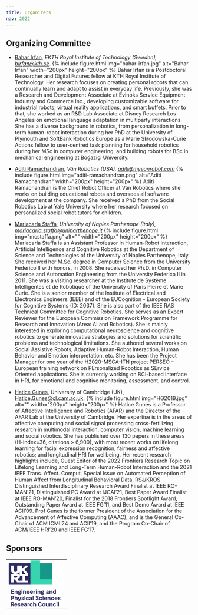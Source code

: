 ```yaml
---
title: Organizers
nav: 2022
---
```


## Organizing Committee

<div class="id-pics" markdown="1">

- [Bahar Irfan](https://www.baharirfan.com/), *EKTH Royal Institute of Technology (Sweden), birfan@kth.se*. 
{% include figure.html img="bahar-irfan.jpg" alt="Bahar Irfan" width="200px" height="200px" %}
Bahar Irfan is a Postdoctoral Researcher and Digital Futures fellow at KTH Royal Institute of Technology. Her research focuses on creating personal robots that can continually learn and adapt to assist in everyday life. Previously, she was a Research and Development Associate at Evinoks Service Equipment Industry and Commerce Inc., developing customizable software for industrial robots, virtual reality applications, and smart buffets. Prior to that, she worked as an R&D Lab Associate at Disney Research Los Angeles on emotional language adaptation in multiparty interactions.
She has a diverse background in robotics, from personalization in long-term human-robot interaction during her PhD at the University of Plymouth and SoftBank Robotics Europe as a Marie Skłodowska-Curie Actions fellow to user-centred task planning for household robotics during her MSc in computer engineering, and building robots for BSc in mechanical engineering at Boğaziçi University.

- [Aditi Ramachandran](http://www.aditiramachandran.com/), *Vän Robotics (USA), aditi@myvanrobot.com*
{% include figure.html img="aditi-ramachandran.png" alt="Aditi Ramachandran" width="200px" height="200px" %}
Aditi Ramachandran is the Chief Robot Officer at Vän Robotics where she works on building educational robots and oversees all software development at the company. She received a PhD from the Social Robotics Lab at Yale University where her research focused on personalized social robot tutors for children.

- [Mariacarla Staffa](https://sites.google.com/view/mariacarlastaffa/home), *University of Naples Parthenope (Italy), mariacarla.staffa@uniparthenope.it*
{% include figure.html img="mcstaffa.png" alt="" width="200px" height="200px" %}
Mariacarla Staffa is an Assistant Professor in Human-Robot Interaction, Artificial Intelligence and Cognitive Robotics at the Department of Science and Technologies of the University of Naples Parthenope, Italy. She received her M.Sc. degree in Computer Science from the University Federico II with honors, in 2008. She received her Ph.D. in Computer Science and Automation Engineering from the University Federico II in 2011. She was a visiting researcher at the Institute de Système Intelligentes et de Robotique of the University of Paris Pierre et Marie Curie. She is a senior member of the Institute of Electrical and Electronics Engineers (IEEE) and of the EUCognition - European Society for Cognitive Systems (ID: 2037). She is also part of the IEEE RAS Technical Committee for Cognitive Robotics. She serves as an Expert Reviewer for the European Commission Framework Programme for Research and Innovation (Area: AI and Robotics). She is mainly interested in exploring computational neuroscience and cognitive robotics to generate innovative strategies and solutions for scientific problems and technological limitations. She authored several works on Social Assistive Robots, Adaptive Human-Robot Interaction, Human Behavior and Emotion interpretation, etc. She has been the Project Manager for one year of the H2020-MSCA-ITN project PERSEO – European training network on PErsonalized Robotics as SErvice Oriented applications. She is currently working on BCI-based interface in HRI, for emotional and cognitive monitoring, assessment, and control.

- [Hatice Gunes](https://www.cl.cam.ac.uk/~hg410/), University of Cambridge (UK), Hatice.Gunes@cl.cam.ac.uk. 
{% include figure.html img="HG2019.jpg" alt="" width="200px" height="200px" %}
Hatice Gunes is a Professor of Affective Intelligence and Robotics (AFAR) and the Director of the AFAR Lab at the University of Cambridge. Her expertise is in the areas of affective computing and social signal processing cross-fertilizing research in multimodal interaction, computer vision, machine learning and social robotics. She has published over 130 papers in these areas (H-index=36, citations > 6,900), with most recent works on lifelong learning for facial expression recognition, fairness and affective robotics; and longitudinal HRI for wellbeing. Her recent research highlights include, Guest Editor of the 2022 Frontiers Research Topic on Lifelong Learning and Long-Term Human-Robot Interaction and the 2021 IEEE Trans. Affect. Comput. Special Issue on Automated Perception of Human Affect from Longitudinal Behavioral Data, RSJ/KROS Distinguished Interdisciplinary Research Award Finalist at IEEE RO-MAN’21, Distinguished PC Award at IJCAI’21, Best Paper Award Finalist at IEEE RO-MAN’20, Finalist for the 2018 Frontiers Spotlight Award, Outstanding Paper Award at IEEE FG’11, and Best Demo Award at IEEE ACII’09. Prof Gunes is the former President of the Association for the Advancement of Affective Computing (AAAC), and is the General Co-Chair of ACM ICMI’24 and ACII’19, and the Program Co-Chair of ACM/IEEE HRI’20 and IEEE FG’17.



</div>

## Sponsors
<table>
    <tr>
    <td> <img src="images/epsrc.png" alt="EPSRC" style="width: 150px;"/> </td>    
    </tr>
</table>

